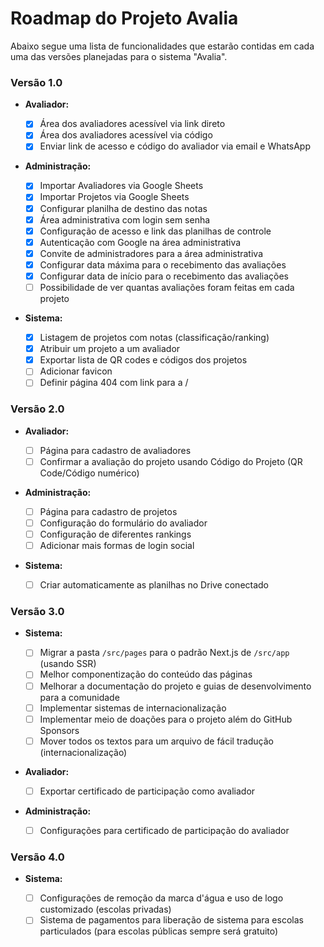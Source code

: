 # Roadmap do Projeto Avalia

Abaixo segue uma lista de funcionalidades que estarão contidas em cada uma das versões planejadas para o sistema "Avalia".

### Versão 1.0

- **Avaliador:**

  - [x] Área dos avaliadores acessível via link direto
  - [x] Área dos avaliadores acessível via código
  - [x] Enviar link de acesso e código do avaliador via email e WhatsApp

- **Administração:**

  - [x] Importar Avaliadores via Google Sheets
  - [x] Importar Projetos via Google Sheets
  - [x] Configurar planilha de destino das notas
  - [x] Área administrativa com login sem senha
  - [x] Configuração de acesso e link das planilhas de controle
  - [x] Autenticação com Google na área administrativa
  - [x] Convite de administradores para a área administrativa
  - [x] Configurar data máxima para o recebimento das avaliações
  - [x] Configurar data de início para o recebimento das avaliações
  - [ ] Possibilidade de ver quantas avaliações foram feitas em cada projeto

- **Sistema:**
  - [x] Listagem de projetos com notas (classificação/ranking)
  - [x] Atribuir um projeto a um avaliador
  - [x] Exportar lista de QR codes e códigos dos projetos
  - [ ] Adicionar favicon
  - [ ] Definir página 404 com link para a /

### Versão 2.0

- **Avaliador:**

  - [ ] Página para cadastro de avaliadores
  - [ ] Confirmar a avaliação do projeto usando Código do Projeto (QR Code/Código numérico)

- **Administração:**

  - [ ] Página para cadastro de projetos
  - [ ] Configuração do formulário do avaliador
  - [ ] Configuração de diferentes rankings
  - [ ] Adicionar mais formas de login social

- **Sistema:**
  - [ ] Criar automaticamente as planilhas no Drive conectado

### Versão 3.0

- **Sistema:**

  - [ ] Migrar a pasta `/src/pages` para o padrão Next.js de `/src/app` (usando SSR)
  - [ ] Melhor componentização do conteúdo das páginas
  - [ ] Melhorar a documentação do projeto e guias de desenvolvimento para a comunidade
  - [ ] Implementar sistemas de internacionalização
  - [ ] Implementar meio de doações para o projeto além do GitHub Sponsors
  - [ ] Mover todos os textos para um arquivo de fácil tradução (internacionalização)

- **Avaliador:**

  - [ ] Exportar certificado de participação como avaliador

- **Administração:**

  - [ ] Configurações para certificado de participação do avaliador

### Versão 4.0

- **Sistema:**

  - [ ] Configurações de remoção da marca d'água e uso de logo customizado (escolas privadas)
  - [ ] Sistema de pagamentos para liberação de sistema para escolas particulados (para escolas públicas sempre será gratuito)
